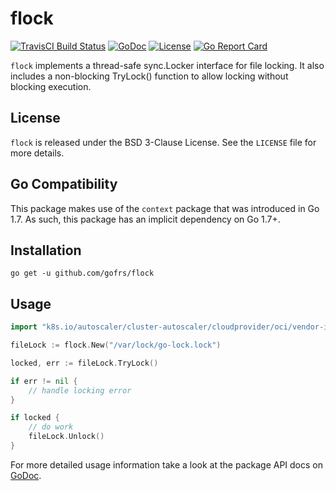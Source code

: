 # flock
[![TravisCI Build Status](https://img.shields.io/travis/gofrs/flock/master.svg?style=flat)](https://travis-ci.org/gofrs/flock)
[![GoDoc](https://img.shields.io/badge/godoc-flock-blue.svg?style=flat)](https://godoc.org/github.com/gofrs/flock)
[![License](https://img.shields.io/badge/license-BSD_3--Clause-brightgreen.svg?style=flat)](https://github.com/gofrs/flock/blob/master/LICENSE)
[![Go Report Card](https://goreportcard.com/badge/github.com/gofrs/flock)](https://goreportcard.com/report/github.com/gofrs/flock)

`flock` implements a thread-safe sync.Locker interface for file locking. It also
includes a non-blocking TryLock() function to allow locking without blocking execution.

## License
`flock` is released under the BSD 3-Clause License. See the `LICENSE` file for more details.

## Go Compatibility
This package makes use of the `context` package that was introduced in Go 1.7. As such, this
package has an implicit dependency on Go 1.7+.

## Installation
```
go get -u github.com/gofrs/flock
```

## Usage
```Go
import "k8s.io/autoscaler/cluster-autoscaler/cloudprovider/oci/vendor-internal/github.com/gofrs/flock"

fileLock := flock.New("/var/lock/go-lock.lock")

locked, err := fileLock.TryLock()

if err != nil {
	// handle locking error
}

if locked {
	// do work
	fileLock.Unlock()
}
```

For more detailed usage information take a look at the package API docs on
[GoDoc](https://godoc.org/github.com/gofrs/flock).

